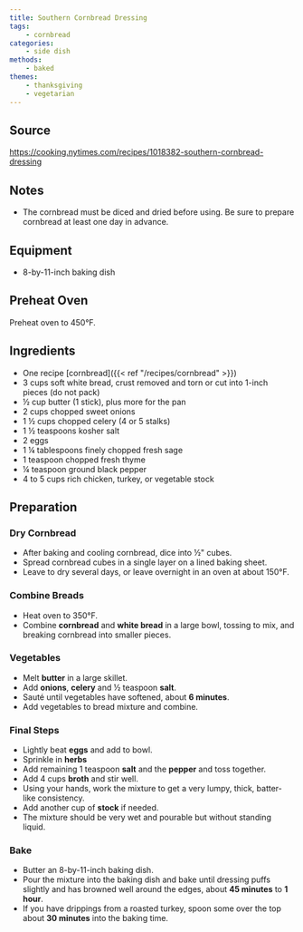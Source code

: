 ```yaml
---
title: Southern Cornbread Dressing
tags:
    - cornbread
categories: 
    - side dish
methods:
    - baked
themes:
    - thanksgiving
    - vegetarian
---
```


## Source

https://cooking.nytimes.com/recipes/1018382-southern-cornbread-dressing

## Notes

-   The cornbread must be diced and dried before using. Be sure to prepare cornbread at least one day in advance.

## Equipment

-   8-by-11-inch baking dish

## Preheat Oven

Preheat oven to 450°F.

## Ingredients

-   One recipe [cornbread]({{< ref "/recipes/cornbread" >}})
-   3 cups soft white bread, crust removed and torn or cut into 1-inch pieces (do not pack)
-   ½ cup butter (1 stick), plus more for the pan
-   2 cups chopped sweet onions
-   1 ½ cups chopped celery (4 or 5 stalks)
-   1 ½ teaspoons kosher salt
-   2 eggs
-   1 ¼ tablespoons finely chopped fresh sage
-   1 teaspoon chopped fresh thyme
-   ¼ teaspoon ground black pepper
-   4 to 5 cups rich chicken, turkey, or vegetable stock

## Preparation

### Dry Cornbread

-   After baking and cooling cornbread, dice into ½" cubes.
-   Spread cornbread cubes in a single layer on a lined baking sheet.
-   Leave to dry several days, or leave overnight in an oven at about 150°F.

### Combine Breads

-   Heat oven to 350°F.
-   Combine **cornbread** and **white bread** in a large bowl, tossing to mix, and breaking cornbread into smaller pieces.

### Vegetables

-   Melt **butter** in a large skillet.
-   Add **onions**, **celery** and ½ teaspoon **salt**.
-   Sauté until vegetables have softened, about **6 minutes**.
-   Add vegetables to bread mixture and combine.

### Final Steps

-   Lightly beat **eggs** and add to bowl.
-   Sprinkle in **herbs**
-   Add remaining 1 teaspoon **salt** and the **pepper** and toss together.
-   Add 4 cups **broth** and stir well.
-   Using your hands, work the mixture to get a very lumpy, thick, batter-like consistency.
-   Add another cup of **stock** if needed.
-   The mixture should be very wet and pourable but without standing liquid.

### Bake

-   Butter an 8-by-11-inch baking dish.
-   Pour the mixture into the baking dish and bake until dressing puffs slightly and has browned well around the edges, about **45 minutes** to **1 hour**.
-   If you have drippings from a roasted turkey, spoon some over the top about **30 minutes** into the baking time.
